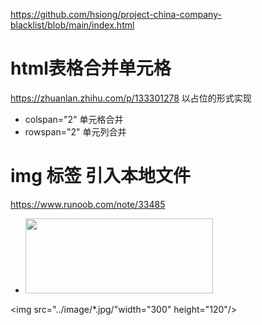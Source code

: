 https://github.com/hsiong/project-china-company-blacklist/blob/main/index.html

# html表格合并单元格
https://zhuanlan.zhihu.com/p/133301278
以占位的形式实现
+ colspan="2" 单元格合并
+ rowspan="2" 单元列合并


# img 标签 引入本地文件
https://www.runoob.com/note/33485
+ <img src="file:///home/src/*.jpg" width="300" height="120"/>
<img src="../image/*.jpg/"width="300" height="120"/>
